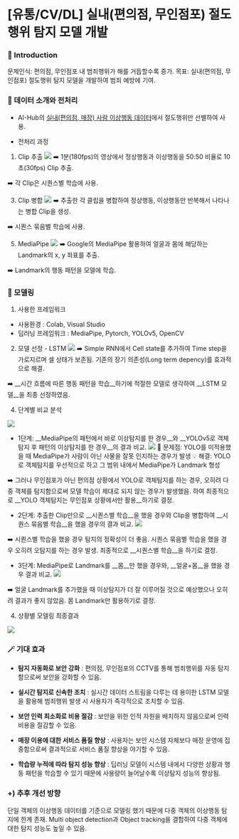 # [유통/CV/DL] 실내(편의점, 무인점포) 절도행위 탐지 모델 개발

### 📖 Introduction
문제인식: 편의점, 무인점포 내 범죄행위가 해를 거듭할수록 증가.
목표: 실내(편의점, 무인점포) 절도행위 탐지 모델을 개발하여 범죄 예방에 기여.



### 📎 데이터 소개와 전처리

- AI-Hub의 [실내(편의점, 매장) 사람 이상행동 데이터](https://www.aihub.or.kr/aihubdata/data/view.do?currMenu=&topMenu=&aihubDataSe=data&dataSetSn=71550)에서 절도행위만 선별하여 사용.

- 전처리 과정

1. Clip 추출
![](https://velog.velcdn.com/images/hsty94/post/76ee081a-f73f-4cbd-aaf3-bbea3675537e/image.png)
➡️ 1분(180fps)의 영상에서 정상행동과 이상행동을 50:50 비율로 10초(30fps) Clip 추출.

➡️ 각 Clip은 시퀀스별 학습에 사용.

3. Clip 병합
![](https://velog.velcdn.com/images/hsty94/post/521fa43a-bf94-4674-9c0b-fdd6fc378436/image.png)
➡️ 추출한 각 클립을 병합하여 정상행동, 이상행동만 반복해서 나타나는 병합 Clip을 생성.

➡️ 시퀀스 묶음별 학습에 사용.

5. MediaPipe
![](https://velog.velcdn.com/images/hsty94/post/a2e85136-bae0-4451-acc7-36b6b83a3951/image.png)
➡️ Google의 MediaPipe 활용하여 얼굴과 몸에 해당하는 Landmark의 x, y 좌표를 추출.

➡️ Landmark의 행동 패턴을 모델에 학습.



### 🤖 모델링

1. 사용한 프레임워크
- 사용환경 : Colab, Visual Studio
- 딥러닝 프레임워크 : MediaPipe, Pytorch, YOLOv5, OpenCV

2. 모델 선정 - LSTM
![](https://velog.velcdn.com/images/hsty94/post/62270540-e439-440f-9666-1962bed1531d/image.png)
➡️ Simple RNN에서 Cell state를 추가하여 Time step을 가로지르며 셀 상태가 보존됨. 기존의 장기 의존성(Long term depency)를 효과적으로 해결.

➡️ __시간 흐름에 따른 행동 패턴을 학습__하기에 적절한 모델로 생각하여 __LSTM 모델__을 최종 선정하였음.

4. 단계별 비교 분석

![](https://velog.velcdn.com/images/hsty94/post/f4f613c1-b494-414c-bf0f-16457dead620/image.png)

- 1단계: __MediaPipe의 패턴에서 바로 이상탐지를 한 경우__와 __YOLOv5로 객체탐지 후 패턴의 이상탐지를 한 경우__의 결과 비교.
![](https://velog.velcdn.com/images/hsty94/post/8b5113eb-66f9-432a-aa89-43f80a327c3b/image.png)
🤔 문제점: YOLO를 미적용했을 때 MediaPipe가 사람이 아닌 사물을 잘못 인지하는 경우가 발생
💡 해결: YOLO로 객체탐지를 우선적으로 하고 그 범위 내에서 MediaPipe가 Landmark 형성

➡️ 그러나 무인점포가 아닌 편의점 상황에서 YOLO로 객체탐지를 하는 경우, 오히려 다중 객체를 탐지함으로써 모델 학습이 제대로 되지 않는 경우가 발생했음. 하여 최종적으로 __YOLO 객체탐지는 무인점포 상황에서만 활용__하기로 결정.

- 2단계: 추출한 Clip만으로 __시퀀스별 학습__을 했을 경우와 Clip을 병합하여 __시퀀스 묶음별 학습__을 했을 경우의 결과 비교.
![](https://velog.velcdn.com/images/hsty94/post/f42f20bc-013d-4caf-99d8-3291492f386c/image.png)

➡️ 시퀀스별 학습을 했을 경우 탐지의 정확성이 더 좋음. 시퀀스 묶음별 학습을 했을 경우 오히려 오탐지를 하는 경우 발생. 최종적으로 __시퀀스별 학습__을 하기로 결정.

- 3단계: MediaPipe로 Landmark를 __몸__만 했을 경우와, __얼굴+몸__을 했을 경우 결과 비교.
![](https://velog.velcdn.com/images/hsty94/post/0c6767d7-7dec-4576-b1ad-dd4582cdfe80/image.png)

➡️ 얼굴 Landmark를 추가했을 때 이상탐지가 더 잘 이루어질 것으로 예상했으나 오히려 결과가 좋지 않았음. 몸 Landmark만 활용하기로 결정.

4. 상황별 모델링 최종결과

![](https://velog.velcdn.com/images/hsty94/post/94daefae-241f-49ac-a738-be3ad8cf033e/image.png)



### 🪄 기대 효과

- __탐지 자동화로 보안 강화__ : 편의점, 무인점포의 CCTV를 통해 범죄행위를 자동 탐지함으로써 보안을 강화할 수 있음.

- __실시간 탐지로 신속한 조치__ : 실시간 데이터 스트림을 다루는 데 용이한 LSTM 모델을 활용해 범죄행위 발생 시 사용자가 즉각적으로 조치할 수 있음.

- __보안 인력 최소화로 비용 절감__ : 보안을 위한 인적 자원을 배치하지 않음으로써 인력 비용을 절감할 수 있음.

- __매장 이용에 대한 서비스 품질 향상__ : 사용자는 보안 시스템 자체보다 매장 운영에 집중함으로써 결과적으로 서비스 품질 향상을 야기할 수 있음.

- __학습량 누적에 따라 탐지 성능 향상__ : 딥러닝 모델이 시스템 내에서 다양한 상황과 행동 패턴을 학습할 수 있기 때문에 사용량이 늘어날수록 이상탐지 성능의 향상됨.



### +) 추후 개선 방향

단일 객체의 이상행동 데이터를 기준으로 모델링 했기 때문에 다중 객체의 이상행동 탐지에 한계 존재. Multi object detection과 Object tracking을 결합하여 다중 객체에 대한 탐지 성능도 높일 수 있음.
